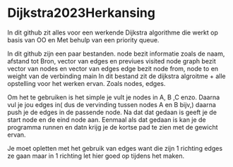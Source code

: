 # Dijkstra2023Herkansing

In dit github zit alles voor een werkende Dijkstra algorithme die werkt op basis van OO en Met behulp van een priority queue.

In dit github zijn een paar bestanden.
node bezit informatie zoals de naam, afstand tot Bron, vector van edges en previues visited node
graph bezit vector van nodes en vector van edges
edge bezit node from, node to en weight van de verbinding
main In dit bestand zit de dijkstra algroitme + alle opstelling voor het werken ervan. Zoals nodes, edges.

Om het te gebruiken is het simple je vult je nodes in A, B ,C enzo. Daarna vul je jou edges in( dus de vervinding tussen nodes A en B bijv,) daarna push je de edges in de passende node.
Na dat dat gedaan is geeft je de start node en de eind node aan. Eenmaal als dat gedaan is kan je de programma runnen en datn krijg je de kortse pad te zien met de gewicht ervan.

Je moet opletten met het gebruik van edges want die zijn 1 richting edges ze gaan maar in 1 richting let hier goed op tijdens het maken.
